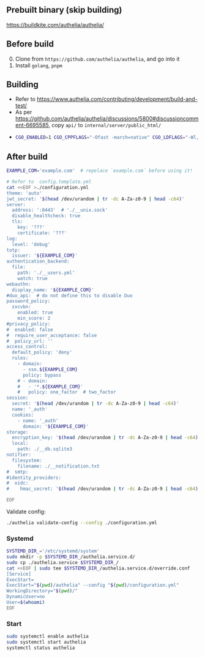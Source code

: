 ## Prebuilt binary (skip building)
https://buildkite.com/authelia/authelia/

## Before build
0.  Clone from `https://github.com/authelia/authelia`, and go into it
0.  Install `golang`, `pnpm`

## Building
-   Refer to https://www.authelia.com/contributing/development/build-and-test/
-   As per https://github.com/authelia/authelia/discussions/5800#discussioncomment-6695585, copy `api/` to `internal/server/public_html/`
-   ```sh
    CGO_ENABLED=1 CGO_CPPFLAGS="-Ofast -march=native" CGO_LDFLAGS="-Wl,-z,relro,-z,now" go build -ldflags "-linkmode=external -s -w" -trimpath -buildmode=pie -o authelia ./cmd/authelia
    ```

## After build
```sh
EXAMPLE_COM='example.com'  # repelace `example.com` before using it!

# Refer to  config.template.yml
cat <<EOF >./configuration.yml
theme: 'auto'
jwt_secret: '$(head /dev/urandom | tr -dc A-Za-z0-9 | head -c64)'
server:
  address: ':8443'  # './__unix.sock'
  disable_healthcheck: true
  tls:
    key: '???'
    certificate: '???'
log:
  level: 'debug'
totp:
  issuer: '${EXAMPLE_COM}'
authentication_backend:
  file:
    path: './__users.yml'
    watch: true
webauthn:
  display_name: '${EXAMPLE_COM}'
#duo_api:  # do not define this to disable Duo
password_policy:
  zxcvbn:
    enabled: true
    min_score: 2 
#privacy_policy:
#  enabled: false
#  require_user_acceptance: false
#  policy_url: ''
access_control:
  default_policy: 'deny'
  rules:
    - domain:
      - sso.${EXAMPLE_COM}
      policy: bypass
    # - domain:
    #   - '*.${EXAMPLE_COM}'
    #   policy: one_factor  # two_factor
session:
  secret: '$(head /dev/urandom | tr -dc A-Za-z0-9 | head -c64)'
  name: '_auth'
  cookies:
    - name: '_auth'
      domain: '${EXAMPLE_COM}'
storage:
  encryption_key: '$(head /dev/urandom | tr -dc A-Za-z0-9 | head -c64)'
  local:
    path: ./__db.sqlite3
notifier:
  filesystem:
    filename: ./__notification.txt
#  smtp:
#identity_providers:
#  oidc:
#    hmac_secret: '$(head /dev/urandom | tr -dc A-Za-z0-9 | head -c64)'

EOF
```
Validate config:
```sh
./authelia validate-config --config ./configuration.yml
```

### Systemd
```sh
SYSTEMD_DIR_='/etc/systemd/system'
sudo mkdir -p $SYSTEMD_DIR_/authelia.service.d/
sudo cp ./authelia.service $SYSTEMD_DIR_/
cat <<EOF | sudo tee $SYSTEMD_DIR_/authelia.service.d/override.conf
[Service]
ExecStart=
ExecStart="$(pwd)/authelia" --config "$(pwd)/configuration.yml"
WorkingDirectory="$(pwd)/"
DynamicUser=no
User=$(whoami)
EOF
```

### Start
```sh
sudo systemctl enable authelia 
sudo systemctl start authelia
systemctl status authelia
```